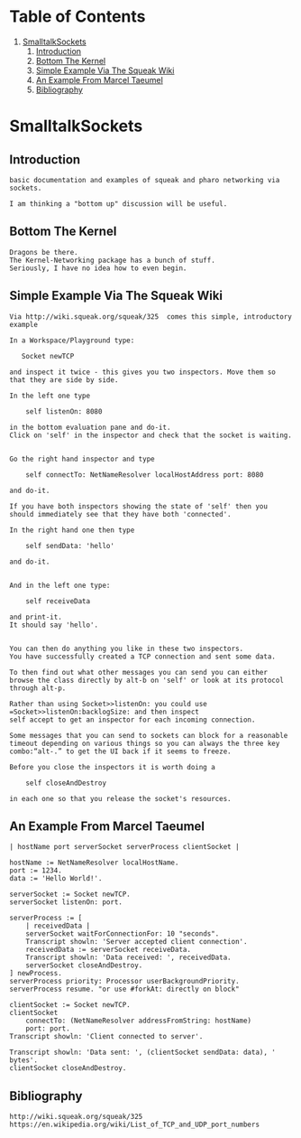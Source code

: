 # Table of Contents1.  [SmalltalkSockets](#org45710a9)    1.  [Introduction](#orgccae446)    2.  [Bottom The Kernel](#org6969d9d)    3.  [Simple Example Via The Squeak Wiki](#orgfa0e122)    4.  [An Example From Marcel Taeumel](#orgfa2fda6)    5.  [Bibliography](#org46ad048)<a id="org45710a9"></a># SmalltalkSockets<a id="orgccae446"></a>## Introduction    basic documentation and examples of squeak and pharo networking via sockets.        I am thinking a "bottom up" discussion will be useful.<a id="org6969d9d"></a>## Bottom The Kernel    Dragons be there.    The Kernel-Networking package has a bunch of stuff.    Seriously, I have no idea how to even begin.<a id="orgfa0e122"></a>## Simple Example Via The Squeak Wiki        Via http://wiki.squeak.org/squeak/325  comes this simple, introductory example        In a Workspace/Playground type:           Socket newTCP        and inspect it twice - this gives you two inspectors. Move them so that they are side by side.         In the left one type            self listenOn: 8080        in the bottom evaluation pane and do-it.     Click on 'self' in the inspector and check that the socket is waiting.             Go the right hand inspector and type            self connectTo: NetNameResolver localHostAddress port: 8080        and do-it.        If you have both inspectors showing the state of 'self' then you should immediately see that they have both 'connected'.         In the right hand one then type            self sendData: 'hello'        and do-it.             And in the left one type:             self receiveData        and print-it.     It should say 'hello'.             You can then do anything you like in these two inspectors.     You have successfully created a TCP connection and sent some data.        To then find out what other messages you can send you can either browse the class directly by alt-b on 'self' or look at its protocol through alt-p.        Rather than using Socket>>listenOn: you could use =Socket>>listenOn:backlogSize: and then inspect    self accept to get an inspector for each incoming connection.        Some messages that you can send to sockets can block for a reasonable timeout depending on various things so you can always the three key combo:“alt-.” to get the UI back if it seems to freeze.        Before you close the inspectors it is worth doing a            self closeAndDestroy        in each one so that you release the socket's resources.<a id="orgfa2fda6"></a>## An Example From Marcel Taeumel    | hostName port serverSocket serverProcess clientSocket |        hostName := NetNameResolver localHostName.    port := 1234.    data := 'Hello World!'.        serverSocket := Socket newTCP.    serverSocket listenOn: port.        serverProcess := [    	| receivedData |    	serverSocket waitForConnectionFor: 10 "seconds".    	Transcript showln: 'Server accepted client connection'.	    	receivedData := serverSocket receiveData.    	Transcript showln: 'Data received: ', receivedData.    	serverSocket closeAndDestroy.    ] newProcess.    serverProcess priority: Processor userBackgroundPriority.    serverProcess resume. "or use #forkAt: directly on block"        clientSocket := Socket newTCP.    clientSocket    	connectTo: (NetNameResolver addressFromString: hostName)    	port: port.    Transcript showln: 'Client connected to server'.        Transcript showln: 'Data sent: ', (clientSocket sendData: data), ' bytes'.    clientSocket closeAndDestroy.<a id="org46ad048"></a>## Bibliography    http://wiki.squeak.org/squeak/325    https://en.wikipedia.org/wiki/List_of_TCP_and_UDP_port_numbers